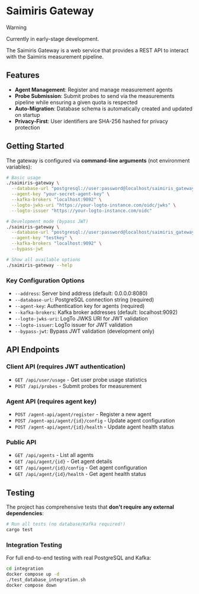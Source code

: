 # Saimiris Gateway

> [!WARNING]
> Currently in early-stage development.

The Saimiris Gateway is a web service that provides a REST API to interact with the Saimiris measurement pipeline.

## Features

- **Agent Management**: Register and manage measurement agents
- **Probe Submission**: Submit probes to send via the measurements pipeline while ensuring a given quota is respected
- **Auto-Migration**: Database schema is automatically created and updated on startup
- **Privacy-First**: User identifiers are SHA-256 hashed for privacy protection

## Getting Started

The gateway is configured via **command-line arguments** (not environment variables):

```bash
# Basic usage
./saimiris-gateway \
  --database-url "postgresql://user:password@localhost/saimiris_gateway" \
  --agent-key "your-secret-agent-key" \
  --kafka-brokers "localhost:9092" \
  --logto-jwks-uri "https://your-logto-instance.com/oidc/jwks" \
  --logto-issuer "https://your-logto-instance.com/oidc"

# Development mode (bypass JWT)
./saimiris-gateway \
  --database-url "postgresql://user:password@localhost/saimiris_gateway" \
  --agent-key "testkey" \
  --kafka-brokers "localhost:9092" \
  --bypass-jwt

# Show all available options
./saimiris-gateway --help
```

### Key Configuration Options

- `--address`: Server bind address (default: 0.0.0.0:8080)
- `--database-url`: PostgreSQL connection string (required)
- `--agent-key`: Authentication key for agents (required)
- `--kafka-brokers`: Kafka broker addresses (default: localhost:9092)
- `--logto-jwks-uri`: LogTo JWKS URI for JWT validation
- `--logto-issuer`: LogTo issuer for JWT validation
- `--bypass-jwt`: Bypass JWT validation (development only)

## API Endpoints

### Client API (requires JWT authentication)

- `GET /api/user/usage` - Get user probe usage statistics
- `POST /api/probes` - Submit probes for measurement

### Agent API (requires agent key)

- `POST /agent-api/agent/register` - Register a new agent
- `POST /agent-api/agent/{id}/config` - Update agent configuration
- `POST /agent-api/agent/{id}/health` - Update agent health status

### Public API

- `GET /api/agents` - List all agents
- `GET /api/agent/{id}` - Get agent details
- `GET /api/agent/{id}/config` - Get agent configuration
- `GET /api/agent/{id}/health` - Get agent health status

## Testing

The project has comprehensive tests that **don't require any external dependencies**:

```bash
# Run all tests (no database/Kafka required!)
cargo test
```

### Integration Testing

For full end-to-end testing with real PostgreSQL and Kafka:

```bash
cd integration
docker compose up -d
./test_database_integration.sh
docker compose down
```

